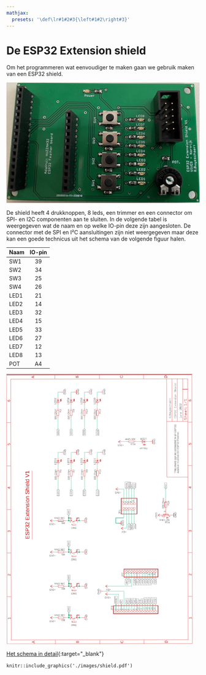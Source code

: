 ```yaml
---
mathjax:
  presets: '\def\lr#1#2#3{\left#1#2\right#3}'
---
```


# De ESP32 Extension shield

Om het programmeren wat eenvoudiger te maken gaan we gebruik maken van een ESP32 shield.

![example image](./images/shield1.png "De ESP32 shield.")

De shield heeft 4 drukknoppen, 8 leds, een trimmer en een connector om SPI- en I2C componenten aan te sluiten. In de volgende tabel is weergegeven wat de naam en op welke IO-pin deze zijn aangesloten. De connector met de SPI en I²C aansluitingen zijn niet weergegeven maar deze kan een goede technicus uit het schema van de volgende figuur halen.


| Naam | IO-pin |
| ----------- |:------------:|
| SW1| 39 | 
| SW2| 34| 
| SW3| 25 | 
| SW4| 26 | 
| LED1| 21 | 
| LED2| 14 | 
| LED3| 32 | 
| LED4| 15 | 
| LED5| 33 | 
| LED6| 27 | 
| LED7| 12 | 
| LED8| 13 | 
| POT| A4 | 

![example image](./images/schema.png "De ESP32 shield.")

[Het schema in detail](./images/shield.pdf){:target="_blank"} 


```{r out.width="100%", out.height="500"}
knitr::include_graphics('./images/shield.pdf')
```



